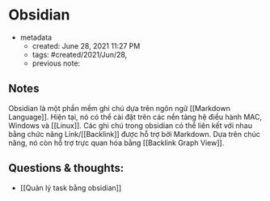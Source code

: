 # Obsidian

- metadata
	- created: June 28, 2021 11:27 PM
	- tags: #created/2021/Jun/28,
	- previous note:

## Notes
Obsidian là một phần mềm ghi chú dựa trên ngôn ngữ [[Markdown Language]]. Hiện tại, nó có thể cài đặt trên các nền tảng hệ điều hành MAC, Windows và [[Linux]]. Các ghi chú trong obsidian có thể liên kết với nhau bằng chức năng Link/[[Backlink]] được hỗ trợ bởi Markdown. Dựa trên chúc năng, nó còn hỗ trợ trực quan hóa bằng [[Backlink Graph View]].

## Questions & thoughts:
- [[Quản lý task bằng obsidian]]

